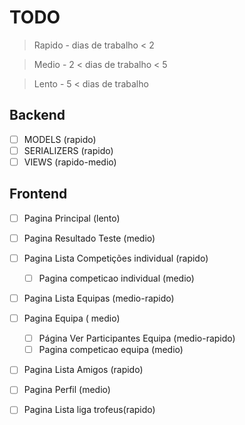 # TODO
> Rapido - dias de trabalho < 2

> Medio -  2 < dias de trabalho < 5

> Lento - 5 < dias de trabalho

## Backend
- [ ] MODELS (rapido)
- [ ] SERIALIZERS (rapido)
- [ ] VIEWS (rapido-medio)

## Frontend
- [ ] Pagina Principal (lento)

- [ ] Pagina Resultado Teste (medio)
    
- [ ] Pagina Lista Competições individual (rapido)
  - [ ] Pagina competicao individual  (medio)

- [ ] Pagina Lista Equipas (medio-rapido)

- [ ] Pagina Equipa ( medio)
  - [ ] Página Ver Participantes Equipa (medio-rapido) 
  - [ ] Pagina competicao equipa (medio)

- [ ] Pagina Lista Amigos (rapido)

- [ ] Pagina Perfil (medio)

- [ ] Pagina Lista liga trofeus(rapido)
